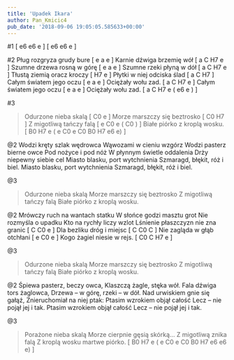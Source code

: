 ```yaml
---
title: 'Upadek Ikara'
author: Pan_Kmicic4
pub_date: '2018-09-06 19:05:05.585633+00:00'
---
```


#1
[ e6 e6 e ]
[ e6 e6 e ]

#2
Pług rozgryza grudy bure [ e a e ]
Karnie dźwiga brzemię wół [ a C H7 e ]
Szumne drzewa rosną w górę [ e a e ]
Szumne rzeki płyną w dół [ a C H7 e ]
Tłustą ziemią oracz kroczy [ H7 e ]
Płytki w niej odciska ślad [ a C H7 ]
Całym światem jego oczu [ e a e ]
Ociężały wołu zad. [ a C H7 e ]
Całym światem jego oczu [ e a e ]
Ociężały wołu zad. [ a C H7 e ( e6 e ) ]

#3
>Odurzone nieba skalą [ C0 e ]
>Morze marszczy się beztrosko [ C0 H7 ]
>Z migotliwą tańczy falą [ e C0 e ( C0 ) ]
>Białe piórko z kroplą wosku. [ B0 H7 e ( e C0 e C0 B0 H7 e6 e) ]

@2
Wodzi kręty szlak wędrowca
Wąwozami w cieniu wzgórz
Wodzi pasterz bierne owce
Pod nożyce i pod nóż
W płynnym świetle oddalenia
Drży niepewny siebie cel
Miasto blasku, port wytchnienia
Szmaragd, błękit, róż i biel.
Miasto blasku, port wytchnienia
Szmaragd, błękit, róż i biel.


@3
>Odurzone nieba skalą
>Morze marszczy się beztrosko
>Z migotliwą tańczy falą
>Białe piórko z kroplą wosku.

@2
Mrówczy ruch na wantach statku
W słońce godzi masztu grot
Nie rozmyśla o upadku
Kto na rychły liczy wzlot
Lśnienie płaszczyzn nie zna granic [ C C0 e ]
Dla bezliku dróg i miejsc [ C C0 C ]
Nie zagląda w głąb otchłani [ e C0 e ]
Kogo żagiel niesie w rejs. [ C0 C H7 e ]

@3
>Odurzone nieba skalą
>Morze marszczy się beztrosko
>Z migotliwą tańczy falą
>Białe piórko z kroplą wosku.

@2
Śpiewa pasterz, beczy owca,
Klaszczą żagle, stęka wół.
Fala dźwiga tors żaglowca,
Drzewa – w górę, rzeki – w dół.
Nad urwiskiem gnie się gałąź,
Znieruchomiał na niej ptak:
Ptasim wzrokiem objął całość
Lecz – nie pojął jej i tak.
Ptasim wzrokiem objął całość
Lecz – nie pojął jej i tak.


@3
>Porażone nieba skalą
>Morze cierpnie gęsią skórką…
>Z migotliwą znika falą
>Z kroplą wosku martwe piórko.  [ B0 H7 e ( e C0 e C0 B0 H7 e6 e6 e) ]